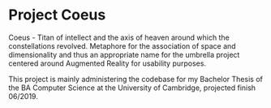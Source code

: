 # Project Coeus

Coeus - Titan of intellect and the axis of heaven around which the constellations revolved. Metaphore for the
association of space and dimensionality and thus an appropriate name for the umbrella project centered around 
Augmented Reality for usability purposes.

This project is mainly administering the codebase for my Bachelor Thesis of the BA Computer Science at the 
University of Cambridge, projected finish 06/2019.
